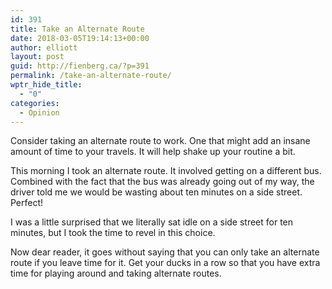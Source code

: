 ```yaml
---
id: 391
title: Take an Alternate Route
date: 2018-03-05T19:14:13+00:00
author: elliott
layout: post
guid: http://fienberg.ca/?p=391
permalink: /take-an-alternate-route/
wptr_hide_title:
  - "0"
categories:
  - Opinion
---
```

Consider taking an alternate route to work. One that might add an insane amount of time to your travels. It will help shake up your routine a bit.

This morning I took an alternate route. It involved getting on a different bus. Combined with the fact that the bus was already going out of my way, the driver told me we would be wasting about ten minutes on a side street. Perfect!

I was a little surprised that we literally sat idle on a side street for ten minutes, but I took the time to revel in this choice.

Now dear reader, it goes without saying that you can only take an alternate route if you leave time for it. Get your ducks in a row so that you have extra time for playing around and taking alternate routes.
